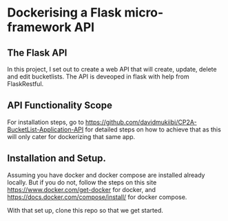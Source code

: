 # Dockerising a Flask micro-framework API

## The Flask API

In this project, I set out to create a web API that will create, update, delete and edit bucketlists.
The API is deveoped in flask with help from FlaskRestful.

## API Functionality Scope

For installation steps, go to https://github.com/davidmukiibi/CP2A-BucketList-Application-API for detailed steps on how to achieve that as this will only cater for dockerizing that same app. 

## Installation and Setup.

Assuming you have docker and docker compose are installed already locally. But if you do not,
follow the steps on this site https://www.docker.com/get-docker for docker, and https://docs.docker.com/compose/install/ for docker compose.

With that set up, clone this repo so that we get started.

